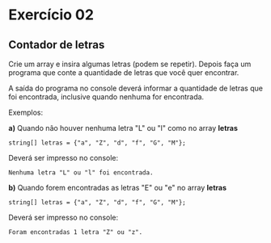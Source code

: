 # Exercício 02

## Contador de letras

Crie um array e insira algumas letras (podem se repetir). Depois faça um programa que conte a quantidade de letras que você quer encontrar.

A saída do programa no console deverá informar a quantidade de letras que foi encontrada, inclusive quando nenhuma for encontrada.

Exemplos:

**a)** Quando não houver nenhuma letra "L" ou "l" como no array **letras**

```c#t=
string[] letras = {"a", "Z", "d", "f", "G", "M"};

```

Deverá ser impresso no console:

```
Nenhuma letra "L" ou "l" foi encontrada.

```

**b)** Quando forem encontradas as letras "E" ou "e" no array **letras**

```c#t=
string[] letras = {"a", "Z", "d", "f", "G", "M"};

```

Deverá ser impresso no console:

```
Foram encontradas 1 letra "Z" ou "z".

```
